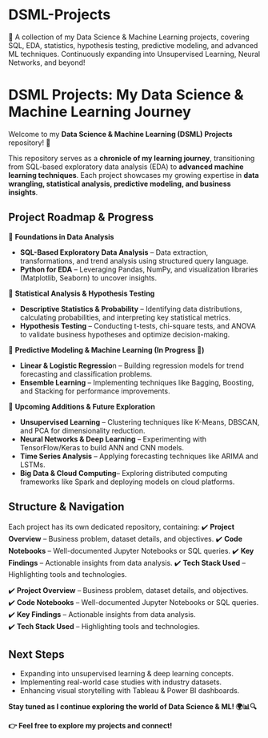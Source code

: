 # DSML-Projects
📌 A collection of my Data Science &amp; Machine Learning projects, covering SQL, EDA, statistics, hypothesis testing, predictive modeling, and advanced ML techniques. Continuously expanding into Unsupervised Learning, Neural Networks, and beyond!

# **DSML Projects: My Data Science & Machine Learning Journey**  

Welcome to my **Data Science & Machine Learning (DSML) Projects** repository! 🚀

This repository serves as a **chronicle of my learning journey**, transitioning from SQL-based exploratory data analysis (EDA) to **advanced machine learning techniques**. Each project showcases my growing expertise in **data wrangling, statistical analysis, predictive modeling, and business insights**.

## **Project Roadmap & Progress**

🔹 **Foundations in Data Analysis**
- **SQL-Based Exploratory Data Analysis** – Data extraction, transformations, and trend analysis using structured query language.
- **Python for EDA** – Leveraging Pandas, NumPy, and visualization libraries (Matplotlib, Seaborn) to uncover insights.

🔹 **Statistical Analysis & Hypothesis Testing**
- **Descriptive Statistics & Probability** – Identifying data distributions, calculating probabilities, and interpreting key statistical metrics.
- **Hypothesis Testing** – Conducting t-tests, chi-square tests, and ANOVA to validate business hypotheses and optimize decision-making.

🔹 **Predictive Modeling & Machine Learning (In Progress 🚧)**
- **Linear & Logistic Regressio**n – Building regression models for trend forecasting and classification problems.
- **Ensemble Learning** – Implementing techniques like Bagging, Boosting, and Stacking for performance improvements.

🔹 **Upcoming Additions & Future Exploration**
- **Unsupervised Learning** – Clustering techniques like K-Means, DBSCAN, and PCA for dimensionality reduction.
- **Neural Networks & Deep Learning** – Experimenting with TensorFlow/Keras to build ANN and CNN models.
- **Time Series Analysis** – Applying forecasting techniques like ARIMA and LSTMs.
- **Big Data & Cloud Computing**– Exploring distributed computing frameworks like Spark and deploying models on cloud platforms.

## **Structure & Navigation**
Each project has its own dedicated repository, containing:
✔️ **Project Overview** – Business problem, dataset details, and objectives.
✔️ **Code Notebooks** – Well-documented Jupyter Notebooks or SQL queries.
✔️ **Key Findings** – Actionable insights from data analysis.
✔️ **Tech Stack Used** – Highlighting tools and technologies.

✔️ **Project Overview** – Business problem, dataset details, and objectives.  
✔️ **Code Notebooks** – Well-documented Jupyter Notebooks or SQL queries.  
✔️ **Key Findings** – Actionable insights from data analysis.  
✔️ **Tech Stack Used** – Highlighting tools and technologies.  

## **Next Steps**
- Expanding into unsupervised learning & deep learning concepts.
- Implementing real-world case studies with industry datasets.
- Enhancing visual storytelling with Tableau & Power BI dashboards.
  
**Stay tuned as I continue exploring the world of Data Science & ML! 🌍📊🔍**

**👉 Feel free to explore my projects and connect!**
